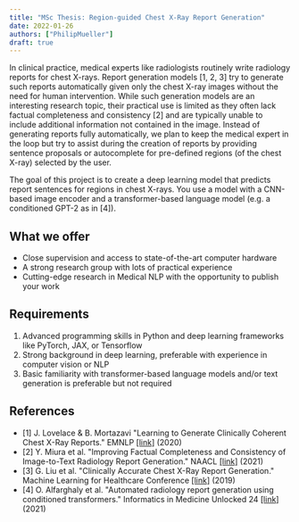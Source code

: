 ```yaml
---
title: "MSc Thesis: Region-guided Chest X-Ray Report Generation"
date: 2022-01-26
authors: ["PhilipMueller"]
draft: true
---
```


In clinical practice, medical experts like radiologists routinely write radiology reports for chest X-rays. Report generation models [1, 2, 3] try to generate such reports automatically given only the chest X-ray images without the need for human intervention. While such generation models are an interesting research topic, their practical use is limited as they often lack factual completeness and consistency [2] and are typically unable to include additional information not contained in the image.
Instead of generating reports fully automatically, we plan to keep the medical expert in the loop but try to assist during the creation of reports by providing sentence proposals or autocomplete for pre-defined regions (of the chest X-ray) selected by the user.

The goal of this project is to create a deep learning model that predicts report sentences for regions in chest X-rays. You use a model with a CNN-based image encoder and a transformer-based language model (e.g. a conditioned GPT-2 as in [4]).

## What we offer
- Close supervision and access to state-of-the-art computer hardware
- A strong research group with lots of practical experience
- Cutting-edge research in Medical NLP with the opportunity to publish your work

## Requirements
1. Advanced programming skills in Python and deep learning frameworks like PyTorch, JAX, or Tensorflow
2. Strong background in deep learning, preferable with experience in computer vision or NLP
3. Basic familiarity with transformer-based language models and/or text generation is preferable but not required

## References
- [1] J. Lovelace & B. Mortazavi "Learning to Generate Clinically Coherent Chest X-Ray Reports." EMNLP [[link]](https://aclanthology.org/2020.findings-emnlp.110.pdf) (2020)
- [2] Y. Miura et al. "Improving Factual Completeness and Consistency of Image-to-Text Radiology Report Generation." NAACL [[link]](https://aclanthology.org/2021.naacl-main.416.pdf) (2021)
- [3] G. Liu et al. "Clinically Accurate Chest X-Ray Report Generation." Machine Learning for Healthcare Conference [[link]](http://proceedings.mlr.press/v106/liu19a/liu19a.pdf) (2019)
- [4] O. Alfarghaly et al. "Automated radiology report generation using conditioned transformers." Informatics in Medicine Unlocked 24 [[link]](https://www.sciencedirect.com/science/article/pii/S2352914821000472) (2021)
